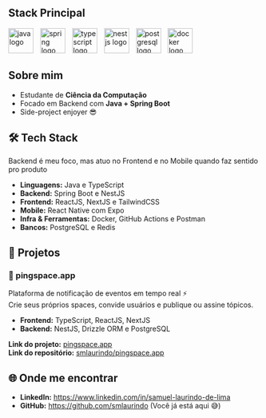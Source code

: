 ## Stack Principal

<div align="left">
  <img src="https://skillicons.dev/icons?i=java" height="50" alt="java logo"  />
  <img width="6" />
  <img src="https://skillicons.dev/icons?i=spring" height="50" alt="spring logo"  />
  <img width="6" />
  <img src="https://skillicons.dev/icons?i=ts" height="50" alt="typescript logo"  />
  <img width="6" />
  <img src="https://skillicons.dev/icons?i=nestjs" height="50" alt="nestjs logo"  />
  <img width="6" />
  <img src="https://skillicons.dev/icons?i=postgres" height="50" alt="postgresql logo"  />
  <img width="6" />
  <img src="https://skillicons.dev/icons?i=docker" height="50" alt="docker logo"  />
</div>

## Sobre mim

- Estudante de **Ciência da Computação**
- Focado em Backend com **Java + Spring Boot**
- Side-project enjoyer 😎

## 🛠️ Tech Stack

Backend é meu foco, mas atuo no Frontend e no Mobile quando faz sentido pro produto

- **Linguagens:** Java e TypeScript
- **Backend:** Spring Boot e NestJS
- **Frontend:** ReactJS, NextJS e TailwindCSS
- **Mobile:** React Native com Expo
- **Infra & Ferramentas:** Docker, GitHub Actions e Postman
- **Bancos:** PostgreSQL e Redis

## 📌 Projetos

### 🔹 pingspace.app

Plataforma de notificação de eventos em tempo real ⚡  
Crie seus próprios spaces, convide usuários e publique ou assine tópicos.

- **Frontend:** TypeScript, ReactJS, NextJS
- **Backend:** NestJS, Drizzle ORM e PostgreSQL

**Link do projeto:** [pingspace.app](https://pingspace.app)  
**Link do repositório:** [smlaurindo/pingspace.app](https://github.com/smlaurindo/pingspace.app)

## 🌐 Onde me encontrar

- **LinkedIn:** https://www.linkedin.com/in/samuel-laurindo-de-lima
- **GitHub:** https://github.com/smlaurindo (Você já está aqui 😅)
